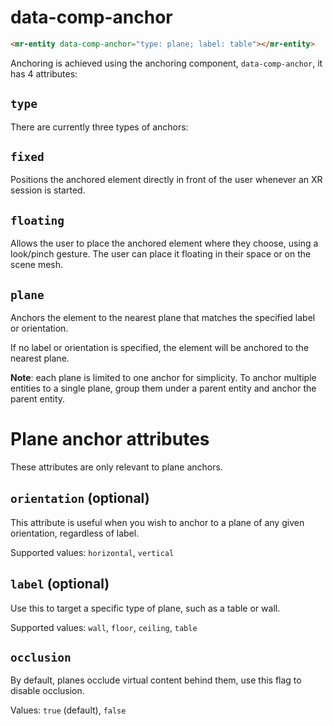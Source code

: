 # data-comp-anchor

```html
<mr-entity data-comp-anchor="type: plane; label: table"></mr-entity>
```

Anchoring is achieved using the anchoring component, `data-comp-anchor`, it has 4 attributes:

## `type`

There are currently three types of anchors:

## `fixed`

Positions the anchored element directly in front of the user whenever an XR session is started.

## `floating`

Allows the user to place the anchored element where they choose, using a look/pinch gesture. The user can place it floating in their space or on the scene mesh.

## `plane`

Anchors the element to the nearest plane that matches the specified label or orientation.

If no label or orientation is specified, the element will be anchored to the nearest plane.

**Note**: each plane is limited to one anchor for simplicity. To anchor multiple entities to a single plane, group them under a parent entity and anchor the parent entity.

# Plane anchor attributes

These attributes are only relevant to plane anchors.

## `orientation` (optional)

This attribute is useful when you wish to anchor to a plane of any given orientation, regardless of label.

Supported values: `horizontal`, `vertical`

## `label` (optional)

Use this to target a specific type of plane, such as a table or wall.

Supported values: `wall`, `floor`, `ceiling`, `table`

## `occlusion`

By default, planes occlude virtual content behind them, use this flag to disable occlusion.

Values: `true` (default), `false`
